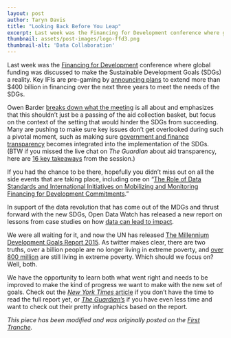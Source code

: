 ```yaml
---
layout: post
author: Taryn Davis
title: "Looking Back Before You Leap"
excerpt: Last week was the Financing for Development conference where global funding was discussed to make the Sustainable Development Goals (SDGs) a reality...
thumbnail: assets/post-images/logo-ffd3.png
thumbnail-alt: 'Data Collaboration'
---
```



Last week was the [Financing for Development](http://www.un.org/esa/ffd/ffd3/) conference where global funding was discussed to make the Sustainable Development Goals (SDGs) a reality. Key IFIs are pre-gaming by [announcing plans](http://www.imf.org/external/np/sec/pr/2015/pr15329.htm) to extend more than $400 billion in financing over the next three years to meet the needs of the SDGs.

Owen Barder [breaks down what the meeting](http://www.theguardian.com/global-development-professionals-network/2015/jul/10/addis-ababa-ffd3-financing-for-development) is all about and emphasizes that this shouldn’t just be a passing of the aid collection basket, but focus on the context of the setting that would hinder the SDGs from succeeding. Many are pushing to make sure key issues don’t get overlooked during such a pivotal moment, such as making sure [government and finance transparency](http://www.trust.org/item/20150710091633-wlh5z/) becomes integrated into the implementation of the SDGs. (BTW if you missed the live chat on *The Guardian* about aid transparency, here are [16 key takeaways](http://www.theguardian.com/global-development-professionals-network/2015/jul/07/aid-transparency-its-better-to-self-report-on-your-own-failures-than-have-others-do-it-for-you) from the session.)

If you had the chance to be there, hopefully you didn’t miss out on all the side events that are taking place, including one on “[The Role of Data Standards and International Initiatives on Mobilizing and Monitoring Financing for Development Commitments](http://www.aidtransparency.net/wp-content/uploads/2015/07/Addis-FFD-flyer-FINAL.png).”

In support of the data revolution that has come out of the MDGs and thrust forward with the new SDGs, Open Data Watch has released a new report on lessons from case studies on how [data can lead to impact](http://dataimpacts.org/).

We were all waiting for it, and now the UN has released [The Millennium Development Goals Report 2015](http://www.un.org/millenniumgoals/2015_MDG_Report/pdf/MDG%202015%20rev%20(July%201).pdf). As twitter makes clear, there are two truths, over a billion people are no longer living in extreme poverty, and [over 800 million](http://www.trust.org/item/20150706165442-ageru/) are still living in extreme poverty. Which should we focus on? Well, both.

We have the opportunity to learn both what went right and needs to be improved to make the kind of progress we want to make with the new set of goals. Check out the [*New York Times* article](http://mobile.nytimes.com/2015/07/07/world/asia/global-poverty-drops-sharply-with-china-making-big-strides-un-report-says.htm) if you don’t have the time to read the full report yet, or [*The Guardian*’s](http://www.theguardian.com/global-development/datablog/2015/jul/06/what-millennium-development-goals-achieved-mdgs) if you have even less time and want to check out their pretty infographics based on the report. 


*This piece has been modified and was originally posted on the [First Tranche](http://aiddata.org/blog/this-week-looking-back-before-you-leap).*
